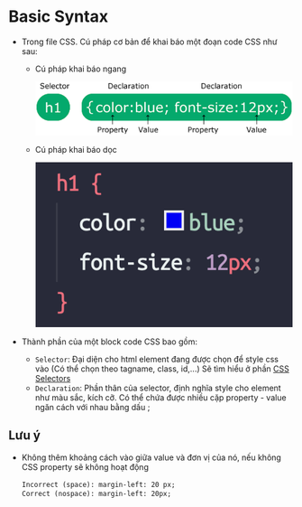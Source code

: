 # Basic Syntax

- Trong file CSS. Cú pháp cơ bản để khai báo một đoạn code CSS như sau:

  - Cú pháp khai báo ngang

    ![](images/basic-syntax-1.png)

  - Cú pháp khai báo dọc

    ![](images/basic-syntax-2.png)

- Thành phần của một block code CSS bao gồm:
  - `Selector`: Đại diện cho html element đang được chọn để style css vào (Có thể chọn theo tagname, class, id,...) Sẽ tìm hiểu ở phần [CSS Selectors](04_selectors.md)
  - `Declaration`: Phần thân của selector, định nghĩa style cho element như màu sắc, kích cỡ. Có thể chứa được nhiều cặp property - value ngăn cách với nhau bằng dấu ;

## Lưu ý

- Không thêm khoảng cách vào giữa value và đơn vị của nó, nếu không CSS property sẽ không hoạt động
  ```
  Incorrect (space): margin-left: 20 px;
  Correct (nospace): margin-left: 20px;
  ```
